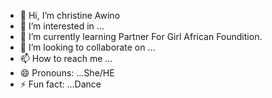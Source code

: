 - 👋 Hi, I’m christine Awino
- 👀 I’m interested in ...
- 🌱 I’m currently learning Partner For Girl African   Foundition.
- 💞️ I’m looking to collaborate on ...
- 📫 How to reach me ...
- 😄 Pronouns: ...She/HE
- ⚡ Fun fact: ...Dance

<!---
yvonne6026/yvonne6026 is a ✨ special ✨ repository because its `README.md` (this file) appears on your GitHub profile.
You can click the Preview link to take a look at your changes.
--->
